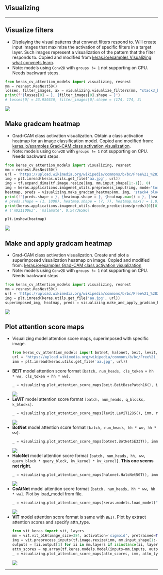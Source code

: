 ## Visualizing
***

## Visualize filters
  - Displaying the visual patterns that convnet filters respond to. Will create input images that maximize the activation of specific filters in a target layer. Such images represent a visualization of the pattern that the filter responds to. Copied and modified from [keras.io/examples Visualizing what convnets learn](https://keras.io/examples/vision/visualizing_what_convnets_learn/).
  - Note: models using `Conv2D` with `groups != 1` not supporting on CPU. Needs backward steps.
  ```py
  from keras_cv_attention_models import visualizing, resnest
  mm = resnest.ResNest50()
  losses, filter_images, ax = visualizing.visualize_filters(mm, "stack3_block6_out", range(10))
  print(f"{losses[0] = }, {filter_images[0].shape = }")
  # losses[0] = 23.950336, filter_images[0].shape = (174, 174, 3)
  ```
  ![](https://user-images.githubusercontent.com/5744524/147209311-02dbb24c-6971-439f-9413-4724a34a4fc7.png)
## Make gradcam heatmap
  - Grad-CAM class activation visualization. Obtain a class activation heatmap for an image classification model. Copied and modified from: [keras.io/examples Grad-CAM class activation visualization](https://keras.io/examples/vision/grad_cam/).
  - Note: models using `Conv2D` with `groups != 1` not supporting on CPU. Needs backward steps.
  ```py
  from keras_cv_attention_models import visualizing, resnest
  mm = resnest.ResNest50()
  url = 'https://upload.wikimedia.org/wikipedia/commons/b/bc/Free%21_%283987584939%29.jpg'
  img = plt.imread(keras.utils.get_file('aa.jpg', url))
  img = tf.expand_dims(tf.image.resize(img, mm.input_shape[1:-1]), 0)
  img = keras.applications.imagenet_utils.preprocess_input(img, mode='torch')
  heatmap, preds = visualizing.make_gradcam_heatmap(mm, img, 'stack4_block3_out')
  print(f"{preds.shape = }, {heatmap.shape = }, {heatmap.max() = }, {heatmap.min() = }")
  # preds.shape = (1, 1000), heatmap.shape = (7, 7), heatmap.max() = 1.0, heatmap.min() = 0.0
  print(keras.applications.imagenet_utils.decode_predictions(preds)[0][0])
  # ('n02110063', 'malamute', 0.54736596)

  plt.imshow(heatmap)
  ```
  ![](https://user-images.githubusercontent.com/5744524/147209356-2a32f930-4af9-4b8f-ad2f-1b91acbb4bc3.png)
## Make and apply gradcam heatmap
  - Grad-CAM class activation visualization. Create and plot a superimposed visualization heatmap on image. Copied and modified from: [keras.io/examples Grad-CAM class activation visualization](https://keras.io/examples/vision/grad_cam/).
  - Note: models using `Conv2D` with `groups != 1` not supporting on CPU. Needs backward steps.
  ```py
  from keras_cv_attention_models import visualizing, resnest
  mm = resnest.ResNest50()
  url = 'https://upload.wikimedia.org/wikipedia/commons/b/bc/Free%21_%283987584939%29.jpg'
  img = plt.imread(keras.utils.get_file('aa.jpg', url))
  superimposed_img, heatmap, preds = visualizing.make_and_apply_gradcam_heatmap(mm, img, "stack4_block3_out")
  ```
  ![](https://user-images.githubusercontent.com/5744524/147209399-9fe5f08f-c93e-4b0d-b1ed-f6f72f0a9a5b.png)
## Plot attention score maps
  - Visualizing model attention score maps, superimposed with specific image.
    ```py
    from keras_cv_attention_models import botnet, halonet, beit, levit, visualizing
    url = 'https://upload.wikimedia.org/wikipedia/commons/b/bc/Free%21_%283987584939%29.jpg'
    imm = plt.imread(keras.utils.get_file('aa.jpg', url))
    ```
  - **BEIT** model attention score format `[batch, num_heads, cls_token + hh * ww, cls_token + hh * ww]`.
    ```py
    _ = visualizing.plot_attention_score_maps(beit.BeitBasePatch16(), imm, rescale_mode='tf', rows=2)
    ```
    ![](https://user-images.githubusercontent.com/5744524/147209433-9dfdd736-9c92-4264-b6af-6b12d886ad36.png)
  - **LeViT** model attention score format `[batch, num_heads, q_blocks, k_blocks]`.
    ```py
    _ = visualizing.plot_attention_score_maps(levit.LeViT128S(), imm, rescale_mode='torch')
    ```
    ![](https://user-images.githubusercontent.com/5744524/147209475-fa4dfdbd-9a3a-4568-b139-85389cbd612e.png)
  - **BotNet** model attention score format `[batch, num_heads, hh * ww, hh * ww]`.
    ```py
    _ = visualizing.plot_attention_score_maps(botnet.BotNetSE33T(), imm)
    ```
    ![](https://user-images.githubusercontent.com/5744524/147209511-f5194d73-9e4c-457e-a763-45a4025f452b.png)
  - **HaloNet** model attention score format `[batch, num_heads, hh, ww, query_block * query_block, kv_kernel * kv_kernel]`. **This one seems not right**.
    ```py
    _ = visualizing.plot_attention_score_maps(halonet.HaloNet50T(), imm, rescale_mode='torch')
    ```
    ![](https://user-images.githubusercontent.com/5744524/147209558-2c1c1590-20d6-4c09-9686-11521ac51b37.png)
  - **CoAtNet** model attention score format `[batch, num_heads, hh * ww, hh * ww]`. Plot by load_model from file.
    ```py
    _ = visualizing.plot_attention_score_maps(keras.models.load_model("checkpoints/coatnet.CoAtNet0_160.h5"), imm)
    ```
    ![](https://user-images.githubusercontent.com/5744524/147209593-094a7294-7022-4a58-898e-b967570847f0.png)
  - **VIT** model attention score format is same with `BEIT`. Plot by extract attention scores and specify attn_type.
    ```py
    from vit_keras import vit, layers
    mm = vit.vit_b16(image_size=384, activation='sigmoid', pretrained=True, include_top=True, pretrained_top=True)
    img = vit.preprocess_inputs(tf.image.resize(imm, mm.input_shape[1:-1]))[np.newaxis, :]
    outputs = [ii.output[1] for ii in mm.layers if isinstance(ii, layers.TransformerBlock)]
    attn_scores = np.array(tf.keras.models.Model(inputs=mm.inputs, outputs=outputs).predict(img))
    _ = visualizing.plot_attention_score_maps(attn_scores, imm, attn_type='beit', rows=2)
    ```
    ![](https://user-images.githubusercontent.com/5744524/147209624-5e10e7e2-2120-48cb-bc13-6761c5348a32.png)
***
